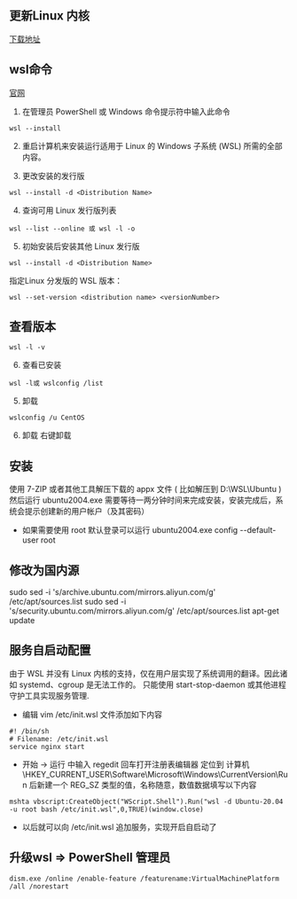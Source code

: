 ## 更新Linux 内核
[下载地址](https://docs.microsoft.com/zh-cn/windows/wsl/install-manual#step-4---download-the-linux-kernel-update-package)
## wsl命令
[官网](https://docs.microsoft.com/zh-cn/windows/wsl/install)

1. 在管理员 PowerShell 或 Windows 命令提示符中输入此命令
```shell
wsl --install
```

2. 重启计算机来安装运行适用于 Linux 的 Windows 子系统 (WSL) 所需的全部内容。

3. 更改安装的发行版
```shell
wsl --install -d <Distribution Name>
```

4. 查询可用 Linux 发行版列表
```shell
wsl --list --online 或 wsl -l -o
```

5. 初始安装后安装其他 Linux 发行版
```shell
wsl --install -d <Distribution Name>
```

指定Linux 分发版的 WSL 版本：

```shell
wsl --set-version <distribution name> <versionNumber>
```

## 查看版本
```
wsl -l -v

```

6. 查看已安装
```
wsl -l或 wslconfig /list
```
5. 卸载
```
wslconfig /u CentOS
```

6. 卸载
右键卸载

## 安装
使用 7-ZIP 或者其他工具解压下载的 appx 文件 ( 比如解压到 D:\WSL\Ubuntu ) 然后运行 ubuntu2004.exe 需要等待一两分钟时间来完成安装，安装完成后，系统会提示创建新的用户帐户（及其密码）

- 如果需要使用 root 默认登录可以运行 ubuntu2004.exe config --default-user root

## 修改为国内源
sudo sed -i 's/archive.ubuntu.com/mirrors.aliyun.com/g' /etc/apt/sources.list
sudo sed -i 's/security.ubuntu.com/mirrors.aliyun.com/g' /etc/apt/sources.list
apt-get update

## 服务自启动配置
由于 WSL 并没有 Linux 内核的支持，仅在用户层实现了系统调用的翻译。因此诸如 systemd、cgroup 是无法工作的。 
只能使用 start-stop-daemon 或其他进程守护工具实现服务管理.

- 编辑 vim /etc/init.wsl 文件添加如下内容
```
#! /bin/sh
# Filename: /etc/init.wsl
service nginx start
```

- 开始 -> 运行 中输入 regedit 回车打开注册表编辑器
定位到 计算机\HKEY_CURRENT_USER\Software\Microsoft\Windows\CurrentVersion\Run 后新建一个 REG_SZ 类型的值，名称随意，数值数据填写以下内容
```
mshta vbscript:CreateObject("WScript.Shell").Run("wsl -d Ubuntu-20.04 -u root bash /etc/init.wsl",0,TRUE)(window.close)

```

- 以后就可以向 /etc/init.wsl 追加服务，实现开启自启动了


## 升级wsl => PowerShell 管理员
```
dism.exe /online /enable-feature /featurename:VirtualMachinePlatform /all /norestart
```